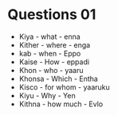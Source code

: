 # Questions 01
* Kiya - what - enna
* Kither - where - enga
* kab - when - Eppo
* Kaise - How - eppadi
* Khon - who - yaaru
* Khonsa - Which - Entha 
* Kisco - for whom - yaaruku
* Kiyu - Why - Yen
* Kithna - how much - Evlo